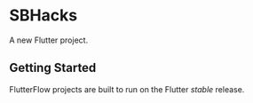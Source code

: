# SBHacks

A new Flutter project.

## Getting Started

FlutterFlow projects are built to run on the Flutter _stable_ release.

